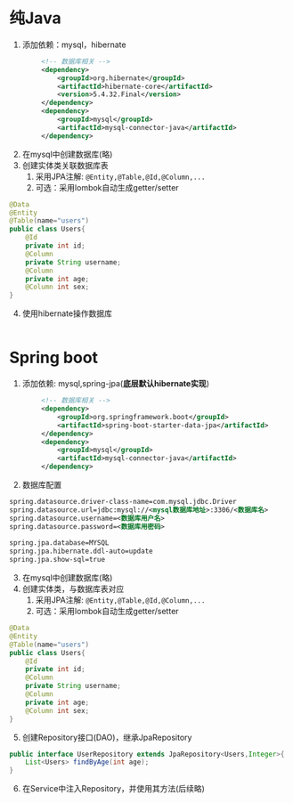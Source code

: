 # 纯Java
1. 添加依赖：mysql，hibernate
```xml
		<!-- 数据库相关 -->
        <dependency>
            <groupId>org.hibernate</groupId>
            <artifactId>hibernate-core</artifactId>
            <version>5.4.32.Final</version>
        </dependency>
        <dependency>
            <groupId>mysql</groupId>
            <artifactId>mysql-connector-java</artifactId>
        </dependency>
```
2. 在mysql中创建数据库(略)
3. 创建实体类关联数据库表 
   1. 采用JPA注解: `@Entity,@Table,@Id,@Column,...`
   2. 可选：采用lombok自动生成getter/setter
```java
@Data
@Entity
@Table(name="users")
public class Users{
    @Id
    private int id;
    @Column
    private String username;
    @Column
    private int age;
    @Column int sex;
}
```
4. 使用hibernate操作数据库
```java


```

# Spring boot
1. 添加依赖: mysql,spring-jpa(**底层默认hibernate实现**)
```xml
		<!-- 数据库相关 -->
        <dependency>
            <groupId>org.springframework.boot</groupId>
            <artifactId>spring-boot-starter-data-jpa</artifactId>
        </dependency>
        <dependency>
            <groupId>mysql</groupId>
            <artifactId>mysql-connector-java</artifactId>
        </dependency>
```
2. 数据库配置
```xml
spring.datasource.driver-class-name=com.mysql.jdbc.Driver
spring.datasource.url=jdbc:mysql://<mysql数据库地址>:3306/<数据库名>
spring.datasource.username=<数据库用户名>
spring.datasource.password=<数据库用密码>
 
spring.jpa.database=MYSQL
spring.jpa.hibernate.ddl-auto=update
spring.jpa.show-sql=true
```
3. 在mysql中创建数据库(略)
4. 创建实体类，与数据库表对应
   1. 采用JPA注解: `@Entity,@Table,@Id,@Column,...`
   2. 可选：采用lombok自动生成getter/setter
```java
@Data
@Entity
@Table(name="users")
public class Users{
    @Id
    private int id;
    @Column
    private String username;
    @Column
    private int age;
    @Column int sex;
}
```
5. 创建Repository接口(DAO)，继承JpaRepository
```java
public interface UserRepository extends JpaRepository<Users,Integer>{
    List<Users> findByAge(int age);
}
```
6. 在Service中注入Repository，并使用其方法(后续略)